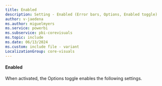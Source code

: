 ```yaml
---
title: Enabled
description: Setting - Enabled (Error bars, Options, Enabled toggle)
author: v-jaedena
ms.author: miguelmyers
ms.service: powerbi
ms.subservice: pbi-corevisuals
ms.topic: include
ms.date: 06/13/2024
ms.custom: include file - variant
LocalizationGroup: core-visuals
---
```

#### Enabled

When activated, the Options toggle enables the following settings.
